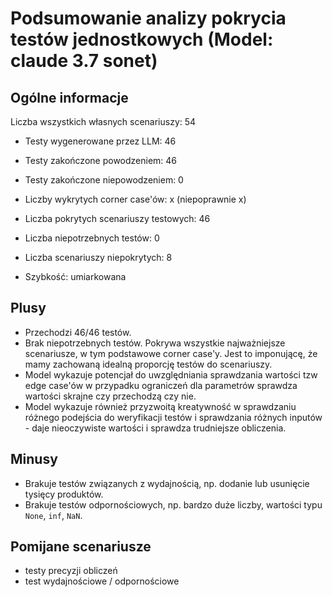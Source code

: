# Podsumowanie analizy pokrycia testów jednostkowych (Model: claude 3.7 sonet)

## Ogólne informacje

Liczba wszystkich własnych scenariuszy: 54

- Testy wygenerowane przez LLM: 46
- Testy zakończone powodzeniem: 46
- Testy zakończone niepowodzeniem: 0

- Liczby wykrytych corner case'ów: x (niepoprawnie x)


- Liczba pokrytych scenariuszy testowych: 46
- Liczba niepotrzebnych testów: 0
- Liczba scenariuszy niepokrytych: 8
- Szybkość: umiarkowana

## Plusy

- Przechodzi 46/46 testów.
- Brak niepotrzebnych testów. Pokrywa wszystkie najważniejsze scenariusze, w tym podstawowe corner case'y. Jest to imponującę, że mamy zachowaną idealną proporcję testów do scenariuszy.
- Model wykazuje potencjał do uwzględniania sprawdzania wartości tzw edge case'ów w przypadku ograniczeń dla parametrów sprawdza wartości skrajne czy przechodzą czy nie.
- Model wykazuje również przyzwoitą kreatywność w sprawdzaniu różnego podejścia do weryfikacji testów i sprawdzania różnych inputów - daje nieoczywiste wartości i sprawdza trudniejsze obliczenia.

## Minusy

- Brakuje testów związanych z wydajnością, np. dodanie lub usunięcie tysięcy produktów.
- Brakuje testów odpornościowych, np. bardzo duże liczby, wartości typu `None`, `inf`, `NaN`.

## Pomijane scenariusze

- testy precyzji obliczeń
- test wydajnościowe / odpornościowe

